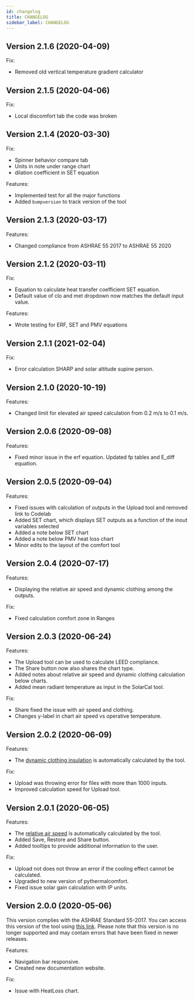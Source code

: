 ```yaml
---
id: changelog
title: CHANGELOG
sidebar_label: CHANGELOG
---
```


## Version 2.1.6 (2020-04-09)

Fix:

- Removed old vertical temperature gradient calculator

## Version 2.1.5 (2020-04-06)

Fix:

- Local discomfort tab the code was broken

## Version 2.1.4 (2020-03-30)

Fix:

- Spinner behavior compare tab
- Units in note under range chart
- dilation coefficient in SET equation

Features:

- Implemented test for all the major functions
- Added `bumpversion` to track version of the tool

## Version 2.1.3 (2020-03-17)

Features:

- Changed compliance from ASHRAE 55 2017 to ASHRAE 55 2020

## Version 2.1.2 (2020-03-11)

Fix:

- Equation to calculate heat transfer coefficient SET equation.
- Default value of clo and met dropdown now matches the default input value.

Features:

- Wrote testing for ERF, SET and PMV equations

## Version 2.1.1 (2021-02-04)

Fix:

- Error calculation SHARP and solar altitude supine person.  

## Version 2.1.0 (2020-10-19)

Features:

- Changed limit for elevated air speed calculation from 0.2 m/s to 0.1 m/s.  

## Version 2.0.6 (2020-09-08)

Features:

- Fixed minor issue in the erf equation. Updated fp tables and E_diff equation.  

## Version 2.0.5 (2020-09-04)

Features:

- Fixed issues with calculation of outputs in the Upload tool and removed link to Codelab
- Added SET chart, which displays SET outputs as a function of the inout variables selected
- Added a note below SET chart
- Added a note below PMV heat loss chart
- Minor edits to the layout of the comfort tool  

## Version 2.0.4 (2020-07-17)

Features:

- Displaying the relative air speed and dynamic clothing among the outputs.
  
Fix:

- Fixed calculation comfort zone in Ranges

## Version 2.0.3 (2020-06-24)

Features:

- The Upload tool can be used to calculate LEED compliance.
- The Share button now also shares the chart type.
- Added notes about relative air speed and dynamic clothing calculation below charts.
- Added mean radiant temperature as input in the SolarCal tool.
  
Fix:

- Share fixed the issue with air speed and clothing.
- Changes y-label in chart air speed vs operative temperature.

## Version 2.0.2 (2020-06-09)

Features:

- The [dynamic clothing insulation](http://centerforthebuiltenvironment.github.io/comfort_tool/docs/pmv#dynamic-clothing-insulation) is automatically calculated by the tool.
  
Fix:

- Upload was throwing error for files with more than 1000 inputs.
- Improved calculation speed for Upload tool.

## Version 2.0.1 (2020-06-05)

Features:

- The [relative air speed](http://centerforthebuiltenvironment.github.io/comfort_tool/docs/pmv#relative-air-speed) is automatically calculated by the tool.
- Added Save, Restore and Share button.
- Added tooltips to provide additional information to the user.
  
Fix:

- Upload not does not throw an error if the cooling effect cannot be calculated.
- Upgraded to new version of pythermalcomfort.
- Fixed issue solar gain calculation with IP units.

## Version 2.0.0 (2020-05-06)

This version complies with the ASHRAE Standard 55-2017. You can access this version of the tool using [this link](https://cbe-thermal-comfort-tool-2017.herokuapp.com). Please note that this version is no longer supported and may contain errors that have been fixed in newer releases.

Features:

- Navigation bar responsive.
- Created new documentation website.
  
Fix:

- Issue with HeatLoss chart.
  
  